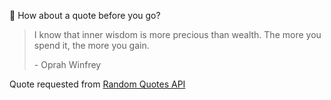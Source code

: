 📣 How about a quote before you go?

> I know that inner wisdom is more precious than wealth. The more you spend it, the more you gain.
>
> <p>- Oprah Winfrey</p>

Quote requested from [Random Quotes API](https://github.com/lukePeavey/quotable)
